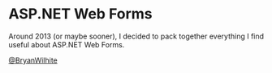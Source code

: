 # ASP.NET Web Forms

Around 2013 (or maybe sooner), I decided to pack together everything I find useful about ASP.NET Web Forms.

[@BryanWilhite](https://twitter.com/bryanwilhite)